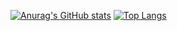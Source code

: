 [![Anurag's GitHub stats](https://github-readme-stats.vercel.app/api?username=kotama7)](https://github.com/kaede-hiiragi/github-readme-stats)
[![Top Langs](https://github-readme-stats.vercel.app/api/top-langs/?username=kaede-hiiragi&langs_count=8)](https://github.com/anuraghazra/github-readme-stats)

